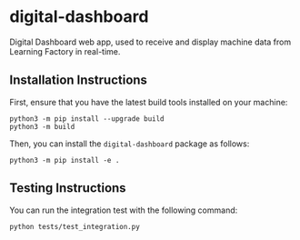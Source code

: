 # digital-dashboard
Digital Dashboard web app, used to receive and display machine data from Learning Factory in real-time.

## Installation Instructions
First, ensure that you have the latest build tools installed on your machine:
```
python3 -m pip install --upgrade build
python3 -m build
```

Then, you can install the `digital-dashboard` package as follows:
```
python3 -m pip install -e .
```

## Testing Instructions
You can run the integration test with the following command:
```
python tests/test_integration.py
```
